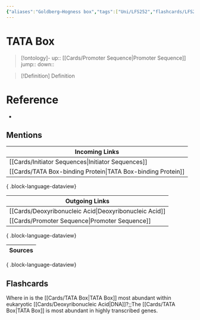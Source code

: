 ```yaml
---
{"aliases":"Goldberg–Hogness box","tags":["Uni/LFS252","flashcards/LFS252"],"dg-publish":true,"permalink":"/cards/tata-box/","dgPassFrontmatter":true}
---
```


# TATA Box

> [!ontology]-
> up:: [[Cards/Promoter Sequence\|Promoter Sequence]]
> jump:: 
> down:: 

> [!Definition] Definition

# Reference

- 

## Mentions

| Incoming Links                                                  |
| --------------------------------------------------------------- |
| [[Cards/Initiator Sequences\|Initiator Sequences]]           |
| [[Cards/TATA Box-binding Protein\|TATA Box-binding Protein]] |

{ .block-language-dataview}

| Outgoing Links                                            |
| --------------------------------------------------------- |
| [[Cards/Deoxyribonucleic Acid\|Deoxyribonucleic Acid]] |
| [[Cards/Promoter Sequence\|Promoter Sequence]]         |

{ .block-language-dataview}

| Sources |
| ------- |

{ .block-language-dataview}

## Flashcards

Where in is the [[Cards/TATA Box\|TATA Box]] most abundant within eukaryotic [[Cards/Deoxyribonucleic Acid\|DNA]]?;;The [[Cards/TATA Box\|TATA Box]] is most abundant in highly transcribed genes.
<!--SR:!2024-11-08,3,230-->